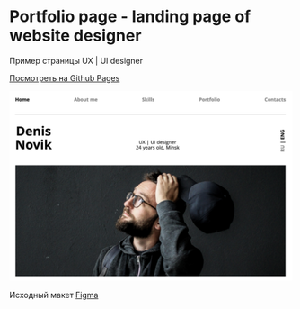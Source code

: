 # Portfolio page - landing page of website designer #

Пример страницы UX | UI designer

[Посмотреть на Github Pages](https://vikahadosevich.github.io/ui-designer-landing-page/)

[![screenshot](img/screenshot.png)](https://vikahadosevich.github.io/ui-designer-landing-page/)

Исходный макет [Figma](https://www.figma.com/file/5D9pDuLtS042hzaoN69Kd7/Free--Landing--Page-Template?node-id=254%3A515&t=OQkFW3gnJyADCwsh-0)